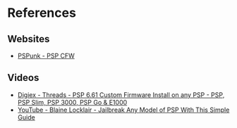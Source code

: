 # References

## Websites
+ [PSPunk - PSP CFW](https://www.pspunk.com/psp-cfw/)

## Videos
+ [Digiex - Threads - PSP 6.61 Custom Firmware Install on any PSP - PSP, PSP Slim, PSP 3000, PSP Go & E1000](https://digiex.net/threads/psp-6-61-custom-firmware-install-on-any-psp-psp-psp-slim-psp-3000-psp-go-e1000.12915/)
+ [YouTube - Blaine Locklair - Jailbreak Any Model of PSP With This Simple Guide](https://www.youtube.com/watch?v=SkhYh5bYtLI&pp=ygURUFNQIGhhY2tpbmcgZ3VpZGU%3D)
